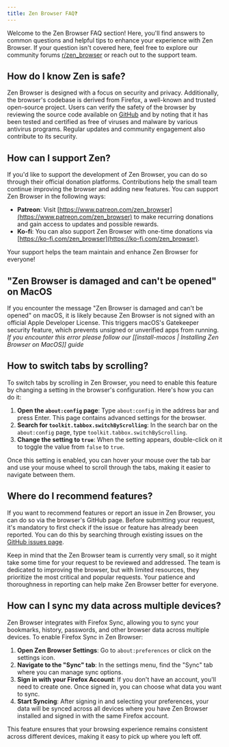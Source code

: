 ```yaml
---
title: Zen Browser FAQ❓
---
```

Welcome to the Zen Browser FAQ section! Here, you'll find answers to common questions and helpful tips to enhance your experience with Zen Browser. If your question isn't covered here, feel free to explore our community forums [r/zen_browser](https://www.reddit.com/r/zen_browser) or reach out to the support team.

## **How do I know Zen is safe?**

Zen Browser is designed with a focus on security and privacy. Additionally, the browser's codebase is derived from Firefox, a well-known and trusted open-source project. Users can verify the safety of the browser by reviewing the source code available on [GitHub](https://github.com/zen-browser/desktop) and by noting that it has been tested and certified as free of viruses and malware by various antivirus programs. Regular updates and community engagement also contribute to its security.

## **How can I support Zen?**

If you'd like to support the development of Zen Browser, you can do so through their official donation platforms. Contributions help the small team continue improving the browser and adding new features. You can support Zen Browser in the following ways:

- **Patreon**: Visit [https://www.patreon.com/zen_browser](https://www.patreon.com/zen_browser) to make recurring donations and gain access to updates and possible rewards.
- **Ko-fi**: You can also support Zen Browser with one-time donations via [https://ko-fi.com/zen_browser](https://ko-fi.com/zen_browser).

Your support helps the team maintain and enhance Zen Browser for everyone!

## **"Zen Browser is damaged and can't be opened" on MacOS**
If you encounter the message "Zen Browser is damaged and can't be opened" on macOS, it is likely because Zen Browser is not signed with an official Apple Developer License. This triggers macOS's Gatekeeper security feature, which prevents unsigned or unverified apps from running.
*If you encounter this error please follow our [[install-macos | Installing Zen Browser on MacOS]] guide*

## **How to switch tabs by scrolling?**
To switch tabs by scrolling in Zen Browser, you need to enable this feature by changing a setting in the browser's configuration. Here's how you can do it:

1. **Open the `about:config` page**: Type `about:config` in the address bar and press Enter. This page contains advanced settings for the browser.
2. **Search for `toolkit.tabbox.switchByScrolling`**: In the search bar on the `about:config` page, type `toolkit.tabbox.switchByScrolling`.
3. **Change the setting to `true`**: When the setting appears, double-click on it to toggle the value from `false` to `true`.

Once this setting is enabled, you can hover your mouse over the tab bar and use your mouse wheel to scroll through the tabs, making it easier to navigate between them.

## **Where do I recommend features?**

If you want to recommend features or report an issue in Zen Browser, you can do so via the browser's GitHub page. Before submitting your request, it's mandatory to first check if the issue or feature has already been reported. You can do this by searching through existing issues on the [GitHub issues page](https://github.com/zen-browser/desktop/issues).

Keep in mind that the Zen Browser team is currently very small, so it might take some time for your request to be reviewed and addressed. The team is dedicated to improving the browser, but with limited resources, they prioritize the most critical and popular requests. Your patience and thoroughness in reporting can help make Zen Browser better for everyone.

## **How can I sync my data across multiple devices?**

Zen Browser integrates with Firefox Sync, allowing you to sync your bookmarks, history, passwords, and other browser data across multiple devices. To enable Firefox Sync in Zen Browser:

1. **Open Zen Browser Settings**: Go to `about:preferences` or click on the settings icon.
2. **Navigate to the "Sync" tab**: In the settings menu, find the "Sync" tab where you can manage sync options.
3. **Sign in with your Firefox Account**: If you don't have an account, you'll need to create one. Once signed in, you can choose what data you want to sync.
4. **Start Syncing**: After signing in and selecting your preferences, your data will be synced across all devices where you have Zen Browser installed and signed in with the same Firefox account.

This feature ensures that your browsing experience remains consistent across different devices, making it easy to pick up where you left off.